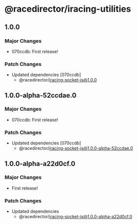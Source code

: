 # @racedirector/iracing-utilities

## 1.0.0

### Major Changes

- 070ccdb: First release!

### Patch Changes

- Updated dependencies [070ccdb]
  - @racedirector/iracing-socket-js@1.0.0

## 1.0.0-alpha-52ccdae.0

### Major Changes

- 070ccdb: First release!

### Patch Changes

- Updated dependencies [070ccdb]
  - @racedirector/iracing-socket-js@1.0.0-alpha-52ccdae.0

## 1.0.0-alpha-a22d0cf.0

### Major Changes

- First release!

### Patch Changes

- Updated dependencies
  - @racedirector/iracing-socket-js@1.0.0-alpha-a22d0cf.0
